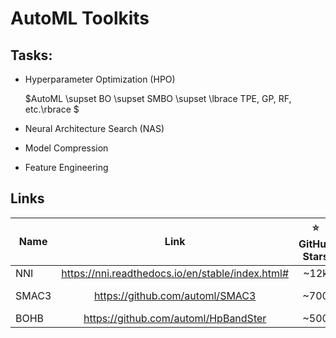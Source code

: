 # AutoML Toolkits


## Tasks:

- Hyperparameter Optimization (HPO)

  $AutoML \supset BO \supset SMBO \supset \lbrace TPE, GP, RF, etc.\rbrace $
 
- Neural Architecture Search (NAS)

- Model Compression

- Feature Engineering


## Links

Name | Link | :star: GitHub Stars | Developer
---|:---:|:---:|:---:
NNI | https://nni.readthedocs.io/en/stable/index.html# | ~12k | MircoSoft
SMAC3 | https://github.com/automl/SMAC3 | ~700 | AutoML Group
BOHB | https://github.com/automl/HpBandSter | ~500 | AutoMLGroup
